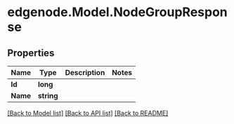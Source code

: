 # edgenode.Model.NodeGroupResponse

## Properties

Name | Type | Description | Notes
------------ | ------------- | ------------- | -------------
**Id** | **long** |  | 
**Name** | **string** |  | 

[[Back to Model list]](../README.md#documentation-for-models) [[Back to API list]](../README.md#documentation-for-api-endpoints) [[Back to README]](../README.md)

